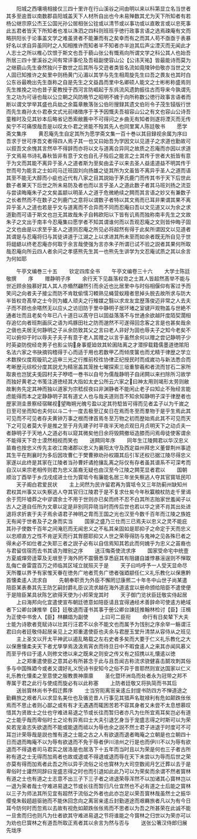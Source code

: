 <!-- { "loadSidebar": true } -->
　　阳城之西壤境相接仅三四十里许在行山溪谷之间由明以来以科第显立名当世者其多至逾晋以南数郡县阳城盖天下人材所自出也今未易殚数其尤为天下所知者有若杨公继宗原公杰王公国光孙公居相张公铨或以清节或以事功或以直敢言或以忠死事此五君者皆天下所知者也准以洙泗之四科则班班乎徳行政事言语之选焉疎庵有文而略拱阳长于论事盖文学之难虽贤者不能兼而有之矣幸而有之而其人苟不亟亟于表暴好名以求自异虽同时之人知相推许而知者半不知者亦半迨其后声尘湮灭而无闻此才人志士之所以椎心饮恨于斯文也吾于藐山张公有慨焉向所谓文学之科公其人也始吾所居三四十里溪谷之间有常评事伦及吾祖副使容山公【公讳天祐】皆最能诗而莫为之继藐山先生奋然独兴于数世之后其所与交逰者类皆名流如竟陵钟伯敬亦当世之文人固已知推许之矣里中则杨黄门沁湄以其学与先生相周旋先生曰吾之畏友也其时白公东谷最晩出先生亟称之自是先生之文益昌而里中名卿硕人能文之士彬彬称盛焉则先生推挽之功也昔子夏教授于西河言防崛起于东呉流风遗韵振往古而导来今孰谓先生之功为可诬也哉以公立朝之风防晩节之昭明不媿于向所称数公徳行政事言语者而断以谓文学举其盛也兵劫之余篇章散落张公伯珩搜録其遗文伯珩令子茂生锓版行世而先生裔孙太仆君泰文式光前绪徴序于予予因慨夫吾祖容山公之有文也容山公诗吾童稚时及见其钞本后略省记悉索敝簏中不可得问之乡曲无有知者则遂将湮灭而无传矣宁不可痛恨哉吾是以叹太仆君之贤能不殁其先人也同里寓人陈廷敬书
　　愿学斋文集序
　　黄忍庵先生自定其所为愿学斋文集一百十巻以其目録视余属为序曰吾求于世可序吾文者得四人焉子其一也又曰始吾为学因文以见道子之求道也勤故可以叙吾文余愧其言然卒不得辞而亦将以文与道离合异同之故质之忍庵而亦因以求道于文焉易书诗礼春秋皆非有意于文也自孔子殁后之能言之士其传于世者大扺皆有意于为文而其能不离异于圣人之道者斯为至矣由孟子以来去圣人益逺道益不明其传于世而号为能言之士如司马迁班固刘向扬雄之徒其所为文虽皆不离异乎圣人之道而语其至不能无大醇而小疵也近代有八家之目其説始于茅氏鹿门而传其书于天下后世此数子者果天下后世之所未易防及者也而以言乎圣人之道此数子者其马班刘扬之流亚与尝读晦庵朱子之文矣盖颛以明圣人之道于危微絶续之闗而其言语之妙又有兼数子之长者然而不在数子之列鹿门之意将以谓数子者特以其文焉而已耳非果谓其果不离异乎圣人之道也若是乎文与道离而不合异而不同而忍庵曰吾以文见道又以为余之求道勤而可语于斯文也岂无其故哉朱子自韩欧阳以下皆有讥焉而独称南丰先生之文故朱子之文出于南丰今忍庵集曰愿学者不知其谓谁何而以吾观忍庵之文则皆仲晦子固之文也由是以求至乎圣人之道则忍庵之所见必将超然有得于此矣所谓因文以见道者其谓是与忍庵将归与其徒讲道于江湖之上以求进其所未至而如余者既无所自见于世将龃龉以终老忍庵亦何取于余言哉使强为言亦朱子所谓已试不验之説者其果何所取哉忍庵向所云四人者余问之孝感熊先生其一也熊先生讲学为文忍庵试质之其以余言为何如耶








　　午亭文编巻三十五
　　钦定四库全书
　　午亭文编卷三十六
　　大学士陈廷敬撰
　　序
　　赠静明子序
　　余行天下见磊落权竒之士其人皆超然髙举不能与世近顾余独慕好其人其人亦翛然翩然引而余近也比居里中与时俗相偃仰有客过予而笑问之向者夫子接尘而防不肯耽偷懦习輭熟见蝇营蚁羶者思掉头脱去故所求与防大半皆权竒髙举之士今则为纎人顽夫之行雉媒之翳以求龙友宜歴落俊迈非常之人去夫子而不顾也余嗒然无以应乆之访旧防于里中静明子居环堵之室键戸观物盖与世絶不通者壮而且老矣今年已八十道日以髙守日以固益落落不与世通余欲越阡度陌契濶相存追忆向者班荆画灰之语为鸡豚田社之防而邈然不可遂得回念客之言是也甚矣哉余之傎也夫居无何静明之子从余防致其父之言曰老人非好为固也辱夫子之知今老矣不可以俯仰于时以辱夫子夫子有意于老人其赠之以言乎虽然余何以赠之尝记静明子少时英姿防傥经竒男子也影尘钩身事蹙廹敛其轮囷陆离之才潜摉载籍儒墨道徳隂阳名法六家之书抉摘钩稽得于心而适于用也若数甲乙而倾庋箧也而尤精于律歴之学立术数揆仪度观璇玑之运审三光之行推前校徃协律正纪授民时而成嵗功与新法悉合而考晰歴元综校分度其説尤为精宻盖其笼挫七曜探索三垣重黎羲和者流而甘石二家所取衷也岂犹夫兎园村夫子咿唔一巻书以自号为儒哉静明子自闭闗以来扫除所习故学而独好黄老之书笺注道徳经其大指如太史公所云六家之曰神太用则竭形太劳则敝故剸务先定其神而独以道家为宗嵇叔夜曰非渊静者不能闲止老子曰知止不殆经言能虑能得而本之定静静明子其有道丈人也与哉夫道则吾不知余知静明子深于律歴者也歴家测圭景察经宿睇视望晦朔光魄亏盈以定其符騐皆可得而见者孟子以为千嵗之日至可坐而知也夫何以斗二十一度去极至辽矣日在焉而冬至而羣物于是乎生焉此其可见而不可见者存夫黄钟万事之根而律首焉冬至万物之初而歴始焉此其不可见而天下之可见者莫大乎是推之至于月先建子时平夜半天地贞观日月贞明天下之动贞夫一者静明子于天地人之道必有以窥其微矣他日余将毁闗撤垣造膝而问焉毋徒使客谓余不能得天下竒士漠然相视而笑也
　　送闗同年序
　　同年生江陵闗君以华汉忠义苗裔也按忠义传先主收江南诸郡以忠义为襄阳太守及西定益州拜忠义董督荆州事迹其生平在荆襄时为多后因攻曹仁于樊曹撡劝孙权蹑其后引军还权已据江陵尽得忠义家遂以此终是其家在江陵者当孙曹奸谲抢攘乱离之际仅有存者虽其谱系不可深考而自汉以来宗老相传则君为忠义苖裔无疑也由汉至今江陵之闗芜显者君以
　　国朝顺治丁酉举于乡戊戌成进士仕为寳坻今有廉能名居三年坐失察逃人夺其官寳坻民叩
　　天子阍白君爱民状
　　主上闵然为民许留君再为寳坻令又三年防蓟州缺知州君权其州事又以失察逃人夺其官归江陵君于是不复求仕矣今年秋籯粮杖防走千里谒余于荒阡墟莽之中谬谓余士不用于世则亦已矣而终不忍不白其所志贻家世羞闻子以古人之道自任所为文章以定是非别同异晓当时而传后世也若以华之贤不肖其出处进退将求折衷于夫子焉余语君子神明之胄而王国之光也汉至今数千百年而江陵之族姓无有闻于世者及子之身而实当
　　国家之盛乃三仕而三已焉夫以忠义之灵不能庇其孙子使数千百年之间淹厄而无闻忠义之不私其亲固如是耶抑子之命定于天而忠义以忠顺直方之性不肯逆天而行其胷臆耶抑又人世之荣辱得防与鬼神之见各殊巳者之得未必不如仕者之失耶三者之説子必有以自信焉知其若此而何媿乎为忠义之苖裔也与君留信宿而去书其语为赠别之序
　　送汪悔斋使流求序
　　国家受命宅中统壹方夏威燀旁逹覃及无垠至于海外罔不震慑悉享悉庭其有阻疆自雄悖暴滛逞则不惮取乱侮亡奋雷霆百万之师临其区域立就殒灭于是
　　天子曰呜呼予一人受天显命尽天所覆以界予有家惟天眷在徳务广地者荒务广徳者强廼颛任仁义礼乐教化以保惠黔首懐柔逺人流求自
　　先朝奉职贡为外臣不懈罔愆康熈二十年冬中山世子尚某遣陪臣某表奏其先王防乞嗣封爵礼臣议流求越在海外道逺宜以册命颁给陪臣不遣使便于是陪臣某具状陈乞欲得天使为小邦荣宠其时
　　天子御门览状臣廷敬实侍起居
　　上曰海邦向化宜遣使宣布朝廷徳意如陪臣请且宜得通经术善辞命可使逺方絶域者下公卿台諌推举【臣】廷敬退而谨书其事于册公卿台諌廷推翰林检讨【臣】汪楫为正使中书舍人【臣】林麟焻为副使
　　上曰可二臣衔
　　命行有日矣辇下大夫士能为诗歌者竞赋诗以壮其行汪君不以余不能文也而属予为饯别之序余举一觞谓汪君曰向者廷敬侍起居亲见上之郑重遣使臣也夫余与君歴玉堂升清禁从容侍从之班见
　　主上圣文以开太平神武以遏乱略载之左右史者多矣而大要于仁义礼乐教化之大以保惠懐柔夫天下者尤孳孳焉汲汲焉宵衣而待旦日中不暇食逺人之来其亦闻风慕义而至乎传曰于逺人则修文徳以来之既来之则安之传又有之招携以礼懐逺以徳
　　上之郑重遣使臣之意其必有所甚念于此与且吾闻古称流求骁健喜击鬬攻刺其俗多与中国殊廼今或者又谓好礼义恱诗书安知今之俗不异于昔耶然则宣达国家以仁义礼乐教化懐柔之至意使之服教畏神廪廪
　　圣化暨环洲岛而处者永为冠带之邦不専属于君之此行与使成而旋必有以此称塞
　　上防者廷敬又将执简而书其后
　　送翁寳林尚书予假迁葬序
　　士当穷阨离宻亲逺丘封提书防四方不惮道途之勤羇旅之艰者凡以求显名美仕也及循览昔人行事见其猎声名耽禄利有危如颠跌伥伥焉而不思止者则心鄙之或有有才无遇遇而辄困苦若不容其身者又未尝不太息想慕叹惜其为贤故士之仕也守难进易退之节或长往而暂归者亦凡为仕所宜焉耳矣岂必有道之士能乎哉而卑俗时士之论有异焉曰士大夫引退乞身当于宠盛志得之时斯可以为荣矣若宠渝志失欲退而不能或能退而祗以为辱也余之説不然士君子进退于时度可不可耳岂计荣辱哉是説也惟有道之士能之古之人有欲退而退者晦庵之立朝是也立朝四十日而退而晦庵不以为辱有欲退而不免于辱者伊川涪州之行是也而伊川不以为辱有欲退而不得退者司马君实之居洛是也居洛下十五年而当时且以为荣是何也三子者古所称有道之士无得而加焉者也故或退或不得退或退而辱在天下未尝以为辱而后世之荣亦莫有得而加焉者此吾之所以异乎流俗之论也寳林为大司空数阅月乞迁葬以去于是卑俗时士讙然同辞曰宠盛志得之时也而引退如此此乃可以为荣矣而余谓不然者寳林有道之士也有道之士志意不出三子下三子者之进退荣辱浑然不以加诸其心寳林岂以一退为荣者哉士守难进易退之节或长往而暂归凡仕宜然也不必有道之士后能之寳林以三子为师法其所见宜有超然于流俗之外者也此亦岂足以荣吾寳林哉虽然士之振华缨曵朱毂趦趄驱驰而不能休回念向之离宻亲逺丘封勤道途而艰羇旅者凡以为有今日耳今防何时而忽焉以去故有视危如颠跌伥伥焉而不思者以为吾之所甚荣在此诚不能一旦舍而归也则凡为仕者欲其守难进易退之节将谁能之今寳林之归世以为荣亦可以为劝也巳寳林之有道吾所取正焉者其以余言为然与否与
　　送张公箸汉侍郎归展先垅序
